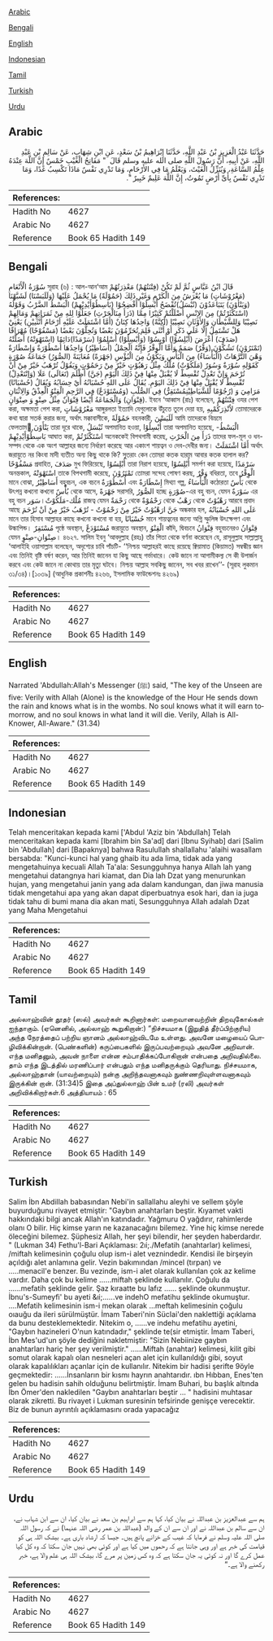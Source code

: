 [Arabic](#arabic)

[Bengali](#bengali)

[English](#english)

[Indonesian](#indonesian)

[Tamil](#tamil)

[Turkish](#turkish)

[Urdu](#urdu)

## Arabic


<div dir="rtl" lang="ar" style={{fontSize:'larger',backgroundColor:'#f8f9fa',padding:20}}>
حَدَّثَنَا عَبْدُ الْعَزِيزِ بْنُ عَبْدِ اللَّهِ، حَدَّثَنَا إِبْرَاهِيمُ بْنُ سَعْدٍ، عَنِ ابْنِ شِهَابٍ، عَنْ سَالِمِ بْنِ عَبْدِ اللَّهِ، عَنْ أَبِيهِ، أَنَّ رَسُولَ اللَّهِ صلى الله عليه وسلم قَالَ ‏ "‏ مَفَاتِحُ الْغَيْبِ خَمْسٌ إِنَّ اللَّهَ عِنْدَهُ عِلْمُ السَّاعَةِ، وَيُنَزِّلُ الْغَيْثَ، وَيَعْلَمُ مَا فِي الأَرْحَامِ، وَمَا تَدْرِي نَفْسٌ مَاذَا تَكْسِبُ غَدًا، وَمَا تَدْرِي نَفْسٌ بِأَىِّ أَرْضٍ تَمُوتُ، إِنَّ اللَّهَ عَلِيمٌ خَبِيرٌ ‏"‏‏.‏
</div>
<div style={{backgroundColor:'#f8f9fa',padding:20, marginBottom: 10}}><table> <thead> <tr> <th>References:</th> <th></th> </tr> </thead> <tbody><tr><td>Hadith No</td><td>4627</td></tr><tr><td>Arabic No</td><td>4627</td></tr><tr><td>Reference</td><td>Book 65 Hadith 149</td></tr></tbody></table></div>

## Bengali


<div dir="ltr" lang="bn" style={{fontSize:'larger',backgroundColor:'#f8f9fa',padding:20}}>
سُوْرَةُ الْأَنْعَامِ সূরাহ (৬) : আল-আন‘আম قَالَ ابْنُ عَبَّاسٍ ثُمَّ لَمْ تَكُنْ (فِتْنَتُهُمْ) مَعْذِرَتُهُمْ (مَعْرُوْشَاتٍ) مَا يُعْرَشُ مِنَ الْكَرْمِ وَغَيْرِ ذَلِكَ (حَمُوْلَةً) مَا يُحْمَلُ عَلَيْهَا (وَلَلَبَسْنَا) لَشَبَّهْنَا (وَيَنْأَوْنَ) يَتَبَاعَدُوْنَ (تُبْسَلُ)تُفْضَحُ أُبْسِلُوْا أُفْضِحُوْا (بَاسِطُوْأَيْدِيْهِمْ) الْبَسْطُ الضَّرْبُ وَقَوْلُهُ (اسْتَكْثَرْتُمْ) مِنَ الإِنْسِ أَضْلَلْتُمْ كَثِيْرًا مِمَّا (ذَرَأَ مِنَالْحَرْثِ) جَعَلُوْا لِلهِ مِنْ ثَمَرَاتِهِمْ وَمَالِهِمْ نَصِيْبًا وَلِلشَّيْطَانِ وَالأَوْثَانِ نَصِيْبًا (أَكِنَّةً) وَاحِدُهَا كِنَانٌ (أَمَّا اشْتَمَلَتْ عَلَيْهِ أرْحَامُ أُنْثَييْنِ) يَعْنِيْ هَلْ تَشْتَمِلُ إِلَّا عَلَى ذَكَرٍ أَوْ أُنْثَى فَلِمَ تُحَرِّمُوْنَ بَعْضًا وَتُحِلُّوْنَ بَعْضًا (مَسْفُوْحًا) مُهْرَاقًا (صَدَفَ) أَعْرَضَ (أُبْلِسُوْا) أُوْيِسُوْا (وَأُبْسِلُوْا) أُسْلِمُوْا (سَرْمَدًا)دَائِمًا (اسْتَهْوَتْهُ) أَضَلَّتْهُ (تَمْتَرُوْنَ) تَشُكُّوْنَ (وَقْرٌ) صَمَمٌ وَأَمَّا الْوِقْرُ فَإِنَّهُ الْحِمْلُ (أَسَاطِيْرُ) وَاحِدُهَا أُسْطُوْرَةٌ وَإِسْطَارَةٌ وَهْيَ التُّرَّهَاتُ (الْبَأْسَاءُ) مِنَ الْبَأْسِ وَيَكُوْنُ مِنَ الْبُؤْسِ (جَهْرَةً) مُعَايَنَةً (الصُّوَرُ) جَمَاعَةُ صُوْرَةٍ كَقَوْلِهِ سُوْرَةٌ وَسُوَرٌ (مَلَكُوْتٌ) مُلْكٌ مِثْلُ رَهَبُوْتٍ خَيْرٌ مِنْ رَحَمُوْتٍ وَيَقُوْلُ تُرْهَبُ خَيْرٌ مِنْ أَنْ تُرْحَمَ وَإِنْ تَعْدِلْ تُقْسِطْ لَا يُقْبَلْ مِنْهَا فِيْ ذَلِكَ الْيَوْمِ (جَنَّ) أَظْلَمَ (تَعَالَى) عَلَا (وَإنْتَعْدِلْ) تٌقْسِطْ لا يُقْبَلْ مِنْهَا فِيْ ذَلِكَ اليَوْمِ. يُقَالُ عَلَى اللهِ حُسْبَانُهُ أَيْ حِسَابُهُ وَيُقَالُ (حُسْبَانًا) مَرَامِيَ وَ (رُجُوْمًا لِّلشَّيَاطِيْنِمُسْتَقِرٌّ) فِي الصُّلْبِ (وَمُسْتَوْدَعٌ) فِي الرَّحِمِ الْقِنْوُ الْعِذْقُ وَالِاثْنَانِ (قِنْوَانِ) وَالْجَمَاعَةُ أَيْضًا قِنْوَانٌ مِثْلُ صِنْوٍ وَ صِنْوَانٍ. ইবনে ‘আব্বাস (রাঃ) বলেছেন, فِتْنَتُهُمْ ওযর পেশ করা, অক্ষমতা পেশ করা, مَعْرُوْشَاتٍ আঙ্গুরলতা ইত্যাদি যেগুলোকে উঁচুতে তুলে দেয়া হয়, لاُنْذِرَكُمْبِهِ তোমাদেরকে কথা দ্বারা সতর্ক করার জন্য, অর্থাৎ মক্কাবাসীকে, حَمُوْلَةً বহনকারী, لَلَبَسْنَ আমি তাদেরকে বিভ্রমে ফেলতাম,َيَنْأَوْنَ তারা দূরে থাকে, تُبْسَلُ অপমানিত হওয়া, أُبْسِلُوْا তারা অপমানিত হয়েছে, الْبَسْطُ-بَاسِطُوْأَيْدِيْهِمْ আঘাত করা, اسْتَكْثَرْتُمْ অনেককেই বিপথগামী করেছ, ذَرَأَ مِنَ الْحَرْثِ তাদের ফল-মূল ও ধন-সম্পদ থেকে এক অংশ আল্লাহর জন্যে নির্ধারণ করেছে আর একাংশ শায়ত্বন ও দেব-দেবীর জন্য। أَمَّا اشْتَمَلَتْ অর্থাৎ জরায়ুতে নর কিংবা মাদী ব্যতীত অন্য কিছু থাকে কি? সূতরাং কেন তোমরা কতক হারাম আবার কতক হালাল কর? مَسْفُوْحًا প্রবাহিত, صَدَفَ মুখ ফিরিয়েছে, أُبْلِسُوْا তারা নিরাশ হয়েছে, أُبْلِسُوْا সমর্পণ করা হয়েছে, سَرْمَدًا অনন্তকাল, اسْتَهْوَتْهُ তাকে বিপথগামী করেছে, تَمْتَرُوْنَ তোমরা সন্দেহ পোষণ করছ, وَقْرٌ বধিরতা, তবে الْوِقْرُ মানে বোঝা, أَسَاطِيْرُ বহুবচন, এক বচনে أُسْطُوْرَةٌ এবং إِسْطَارَةٌ মিথ্যা গল্প, الْبَأْسَاءُ কঠোরতা بَأْسٌ থেকে উৎপন্ন কখনো কখনো بُأْسٌ থেকে আসে, جَهْرَةً সরাসরি, الصُّوَرُ হচ্ছে صُوْرَةٍ-এর বহু বচন, যেমন سَوْرَةٌ এর বহু বচন سَوَر।مُلْك-مَلَكُوْتٌ রাজত্ব যেমন رَحْمَةٌ থেকে رَحْمُوْةٌ থেকে رَهْبُ থেকে رَهْبُوْتٌ আরবে প্রবাদ আছে جَنَّ ارَهْبُوْتٌ خَيْرٌ مِنْ رَحْمُوْتٌ - تُرْهَبُ خَيْرٌ مِنْ اَنْ تُرْحَمَ অন্ধকার হল, عَلَى اللهِ حُسْبَانُهُ মানে তার হিসাব আল্লাহর কাছে কখনো কখনো বা হয়, حُسْبَانًا মানে শায়ত্বনের জন্যে অগ্নি স্ফুলিঙ্গ উৎক্ষেপণ এবং উল্কাপিন্ড। مُسْتَقِرٌ পৃষ্ঠে অবস্থান, مُسْتَوْدَعٌ জরায়ুতে অবস্থান, الْقِنْوُ কাঁদি, দ্বিবচনে قِنْوَانُ বহুবচনেরও قِنْوَانُ যেমন صِنْوَانِ-صِنْوٍ। ৪৬২৭. সালিম ইবনু ‘আবদুল্লাহ (রহঃ) তাঁর পিতা থেকে বর্ণনা করেছেন যে, রাসূলুল্লাহ সাল্লাল্লাহু ‘আলাইহি ওয়াসাল্লাম বলেছেন, অদৃশ্যের চাবি পাঁচটি- ‘‘নিশ্চয় আল্লাহরই কাছে রয়েছে ক্বিয়ামাত (কিয়ামত) সম্বন্ধীয় জ্ঞান এবং তিনিই বৃষ্টি বর্ষণ করেন, আর তিনিই জানেন যা কিছু আছে গর্ভাধারে। কেউ জানে না আগামীকল্য সে কী উপার্জন করবে এবং কেউ জানে না কোথায় তার মৃত্যু ঘটবে। নিশ্চয় আল্লাহ সবকিছু জানেন, সব খবর রাখেন’’- (সূরাহ লুকমান ৩১/৩৪)।[১০৩৯] (আধুনিক প্রকাশনীঃ ৪২৬৬, ইসলামিক ফাউন্ডেশনঃ ৪২৬৯)
</div>
<div style={{backgroundColor:'#f8f9fa',padding:20, marginBottom: 10}}><table> <thead> <tr> <th>References:</th> <th></th> </tr> </thead> <tbody><tr><td>Hadith No</td><td>4627</td></tr><tr><td>Arabic No</td><td>4627</td></tr><tr><td>Reference</td><td>Book 65 Hadith 149</td></tr></tbody></table></div>

## English


<div dir="ltr" lang="en" style={{fontSize:'larger',backgroundColor:'#f8f9fa',padding:20}}>
Narrated 'Abdullah:Allah's Messenger (ﷺ) said, "The key of the Unseen are five: Verily with Allah (Alone) is the knowledge of the Hour He sends down the rain and knows what is in the wombs. No soul knows what it will earn tomorrow, and no soul knows in what land it will die. Verily, Allah is All-Knower, All-Aware." (31.34)
</div>
<div style={{backgroundColor:'#f8f9fa',padding:20, marginBottom: 10}}><table> <thead> <tr> <th>References:</th> <th></th> </tr> </thead> <tbody><tr><td>Hadith No</td><td>4627</td></tr><tr><td>Arabic No</td><td>4627</td></tr><tr><td>Reference</td><td>Book 65 Hadith 149</td></tr></tbody></table></div>

## Indonesian


<div dir="ltr" lang="id" style={{fontSize:'larger',backgroundColor:'#f8f9fa',padding:20}}>
Telah menceritakan kepada kami ['Abdul 'Aziz bin 'Abdullah] Telah menceritakan kepada kami [Ibrahim bin Sa'ad] dari [Ibnu Syihab] dari [Salim bin 'Abdullah] dari [Bapaknya] bahwa Rasulullah shallallahu 'alaihi wasallam bersabda: "Kunci-kunci hal yang ghaib itu ada lima, tidak ada yang mengetahuinya kecuali Allah Ta'ala: Sesungguhnya hanya Allah lah yang mengetahui datangnya hari kiamat, dan Dia lah Dzat yang menurunkan hujan, yang mengetahui janin yang ada dalam kandungan, dan jiwa manusia tidak mengetahui apa yang akan dapat diperbuatnya esok hari, dan ia juga tidak tahu di bumi mana dia akan mati, Sesungguhnya Allah adalah Dzat yang Maha Mengetahui
</div>
<div style={{backgroundColor:'#f8f9fa',padding:20, marginBottom: 10}}><table> <thead> <tr> <th>References:</th> <th></th> </tr> </thead> <tbody><tr><td>Hadith No</td><td>4627</td></tr><tr><td>Arabic No</td><td>4627</td></tr><tr><td>Reference</td><td>Book 65 Hadith 149</td></tr></tbody></table></div>

## Tamil


<div dir="ltr" lang="ta" style={{fontSize:'larger',backgroundColor:'#f8f9fa',padding:20}}>
அல்லாஹ்வின் தூதர் (ஸல்) அவர்கள் கூறினார்கள்: மறைவானவற்றின் திறவுகோல்கள் ஐந்தாகும். (ஏனெனில், அல்லாஹ் கூறுகிறான்:) “நிச்சயமாக (இறுதித் தீர்ப்பிற்குரிய) அந்த நேரத்தைப் பற்றிய ஞானம் அல்லாஹ்விடமே உள்ளது. அவனே மழையைப் பொழிவிக்கின்றான். (பெண்களின்) கருப்பைகளில் இருப்பவற்றையும் அவனே அறிவான். எந்த மனிதனும், அவன் நாளை என்ன சம்பாதிக்கப்போகிறான் என்பதை அறிவதில்லை. தாம் எந்த இடத்தில் மரணிப்பார் என்பதும் எந்த மனிதருக்கும் தெரியாது. நிச்சயமாக, அல்லாஹ்தான் (யாவற்றையும்) நன்கு அறிந்தவனாகவும் நுண்ணறிவுள்ளவனாகவும் இருக்கின் றான். (31:34)5 இதை அப்துல்லாஹ் பின் உமர் (ரலி) அவர்கள் அறிவிக்கிறார்கள்.6 அத்தியாயம் : 65
</div>
<div style={{backgroundColor:'#f8f9fa',padding:20, marginBottom: 10}}><table> <thead> <tr> <th>References:</th> <th></th> </tr> </thead> <tbody><tr><td>Hadith No</td><td>4627</td></tr><tr><td>Arabic No</td><td>4627</td></tr><tr><td>Reference</td><td>Book 65 Hadith 149</td></tr></tbody></table></div>

## Turkish


<div dir="ltr" lang="tr" style={{fontSize:'larger',backgroundColor:'#f8f9fa',padding:20}}>
Salim İbn Abdillah babasından Nebi'in sallallahu aleyhi ve sellem şöyle buyurduğunu rivayet etmiştir: "Gaybın anahtarları beştir. Kıyamet vakti hakkındaki bilgi ancak Allah'ın katındadır. Yağmuru O yağdırır, rahimlerde olanı O bilir. Hiç kimse yarın ne kazanacağını bilemez. Yine hiç kimse nerede öleceğini bilemez. Şüphesiz Allah, her şeyi bilendir, her şeyden haberdardır. " (Lukman 34) Fethu'l-Bari Açıklaması: 2ıi;./Mefatih (anahtarlar) kelimesi, /miftah kelimesinin çoğulu olup ism-i alet veznindedir. Kendisi ile birşeyin açıldığı alet anlamına gelir. Vezin bakımından /mincel (tırpan) ve .....menacil'e benzer. Bu vezinde, ism-i alet olarak kullanılan çok az kelime vardır. Daha çok bu kelime ......miftah şeklinde kullanılır. Çoğulu da ......mefatih şeklinde gelir. Şaz kıraatte bu lafız ...... şeklinde okunmuştur. İbnu's-Sumeyfi' bu ayeti &ıi;......ve indehO mefatihu şeklinde okumuştur. ....Mefatih kelimesinin ism-i mekan olarak ...meftah kelimesinin çoğulu oıauğu da ileri sürülmüştür. İmam Taberi'nin SücIai'den naklettiği açıklama da bunu desteklemektedir. Nitekim o, ......ve indehu mefatihu ayetini, "Gaybın hazineleri O'nun katındadır," şeklinde te(sir etmiştir. İmam Taberi, İbn Mes'ud'un şöyle dediğini nakletmiştir: "Sizin Nebiinize gaybın anahtarları hariç her şey verilmiştir." ......Miftah (anahtar) kelimesi, kilit gibi somut olarak kapalı olan nesneleri açan alet için kullanıldığı gibi, soyut olarak kapalılıkları açanlar için de kullanılır. Nitekim bir hadisi şerifte 9öyle geçmektedir: ......İnsanların bir kısmı hayrın anahtarıdır. ıbn Hıbban, Enes'ten gelen bu hadisin sahih olduğunu belirtmiştir. İmam Buhari, bu başlık altında İbn Ömer'den nakledilen "Gaybın anahtarları beştir ... " hadisini muhtasar olarak zikretti. Bu rivayet i Lukman suresinin tefsirinde genişçe verecektir. Biz de bunun ayrıntılı açıklamasını orada yapacağız
</div>
<div style={{backgroundColor:'#f8f9fa',padding:20, marginBottom: 10}}><table> <thead> <tr> <th>References:</th> <th></th> </tr> </thead> <tbody><tr><td>Hadith No</td><td>4627</td></tr><tr><td>Arabic No</td><td>4627</td></tr><tr><td>Reference</td><td>Book 65 Hadith 149</td></tr></tbody></table></div>

## Urdu


<div dir="rtl" lang="ur" style={{fontSize:'larger',backgroundColor:'#f8f9fa',padding:20}}>
ہم سے عبدالعزیز بن عبداللہ نے بیان کیا، کہا ہم سے ابراہیم بن سعد نے بیان کیا، ان سے ابن شہاب نے، ان سے سالم بن عبداللہ نے اور ان سے ان کے والد (عبداللہ بن عمر رضی اللہ عنہما) نے کہ رسول اللہ صلی اللہ علیہ وسلم نے فرمایا کہ غیب کے خزانے پانچ ہیں۔ جیسا کہ ارشاد باری ہے۔ بیشک اللہ ہی کو قیامت کی خبر ہے اور وہی جانتا ہے کہ رحموں میں کیا ہے اور کوئی بھی نہیں جان سکتا کہ وہ کل کیا عمل کرے گا اور نہ کوئی یہ جان سکتا ہے کہ وہ کس زمین پر مرے گا، بیشک اللہ ہی علم والا ہے، خبر رکھنے والا ہے۔“
</div>
<div style={{backgroundColor:'#f8f9fa',padding:20, marginBottom: 10}}><table> <thead> <tr> <th>References:</th> <th></th> </tr> </thead> <tbody><tr><td>Hadith No</td><td>4627</td></tr><tr><td>Arabic No</td><td>4627</td></tr><tr><td>Reference</td><td>Book 65 Hadith 149</td></tr></tbody></table></div>